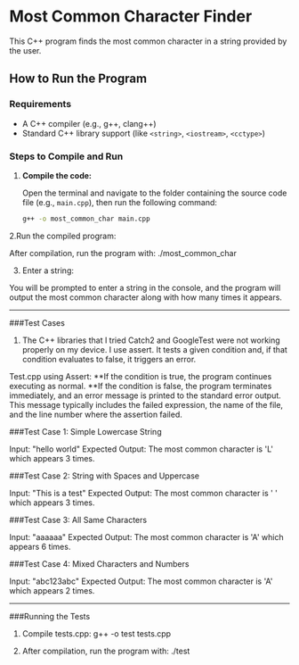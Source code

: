 # Most Common Character Finder

This C++ program finds the most common character in a string provided by the user.

## How to Run the Program

### Requirements
- A C++ compiler (e.g., g++, clang++)
- Standard C++ library support (like `<string>`, `<iostream>`, `<cctype>`)

### Steps to Compile and Run

1. **Compile the code:**

   Open the terminal and navigate to the folder containing the source code file (e.g., `main.cpp`), then run the following command:
 
   ```bash
   g++ -o most_common_char main.cpp
   
2.Run the compiled program:

After compilation, run the program with:
./most_common_char

3. Enter a string:

You will be prompted to enter a string in the console, and the program will output the most common character along with how many times it appears.

----------------------------------------------------------------------------------------------

###Test Cases
1. The C++ libraries that I tried Catch2 and GoogleTest were not working properly on my device. I use assert. It tests a given condition and, if that condition evaluates to false, it triggers an error.

Test.cpp using Assert: 
**If the condition is true, the program continues executing as normal.
**If the condition is false, the program terminates immediately, and an error message is printed to the standard error output. This message typically includes the failed expression, the name of the file, and the line number where the assertion failed.

###Test Case 1: Simple Lowercase String

Input: "hello world"
Expected Output: The most common character is 'L' which appears 3 times.

###Test Case 2: String with Spaces and Uppercase

Input: "This is a test"
Expected Output: The most common character is ' ' which appears 3 times.

###Test Case 3: All Same Characters

Input: "aaaaaa"
Expected Output: The most common character is 'A' which appears 6 times.

###Test Case 4: Mixed Characters and Numbers

Input: "abc123abc"
Expected Output: The most common character is 'A' which appears 2 times.

-------------------------------------------------------------------------------------------------------------------------------

###Running the Tests
1. Compile tests.cpp:  g++ -o test tests.cpp

2. After compilation, run the program with:
./test

